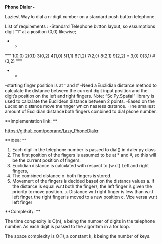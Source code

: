 **Phone Dialer -**

Laziest Way to dial a n-digit number on a standard push button telephone.

List of requirements :
-Standard Telephone button layout, so Assumptions digit “1” at a position (0,0) likewise; 

* *
"""
  1(0,0)  2(0,1)  3(0,2)
  4(1,0)  5(1,1)  6(1,2)
  7(2,0)  8(2,1)  9(2,2)
  *(3,0)  0(3,1)  #(3,2)
"""
* *

-starting finger position is at * and #
-Need a Euclidian distance method to calculate the distance between the current digit input position and the digit’s position on the     left and right fingers. Note: “SciPy.Spatial” library is used to calculate the Euclidean distance between 2 points.
-Based on the Euclidian distance move the finger which has less distance.
-The smallest amount of Euclidian distance both fingers combined to dial phone number. 
 

**Implementation link: **

https://github.com/pooranc/Lazy_PhoneDialer 

**Idea: **

1. Each digit in the telephone number is passed to dial() in dialer.py class
2. The first position of the fingers is assumed to be at * and #, so this will be the current position of fingers. 
3. Euclidian distance is calculated with respect to (w.r.t) Left and right fingers,
4. The combined distance of both fingers is stored.
5. Movement of the fingers is decided based on the distance values
    a.	If the distance is equal w.r.t both the fingers, the left finger is given the priority to move position.
    b.	Distance wr.t right finger is less than w.r.t left finger, the right finger is moved to a new position
    c.	Vice versa w.r.t left finger

**Complexity: **

The time complexity is O(n), n being the number of digits in the telephone number. As each digit is passed to the algorithm in a for loop.

The space complexity is O(1), a constant k, k being the number of keys.


